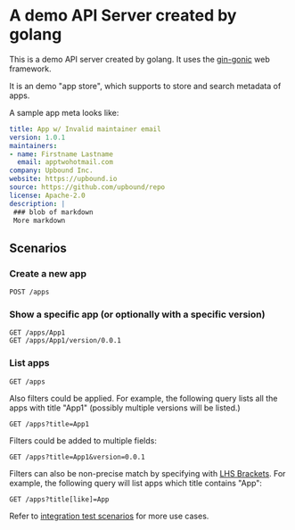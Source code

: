 # A demo API Server created by golang

This is a demo API server created by golang. It uses the [gin-gonic](https://github.com/gin-gonic/gin) web framework.

It is an demo "app store", which supports to store and search metadata of apps.

A sample app meta looks like:

```yaml
title: App w/ Invalid maintainer email
version: 1.0.1
maintainers:
- name: Firstname Lastname
  email: apptwohotmail.com
company: Upbound Inc.
website: https://upbound.io
source: https://github.com/upbound/repo
license: Apache-2.0
description: |
 ### blob of markdown
 More markdown
 ```


## Scenarios

### Create a new app

```
POST /apps
```

### Show a specific app (or optionally with a specific version)

```
GET /apps/App1
GET /apps/App1/version/0.0.1
```

### List apps

```
GET /apps
```

Also filters could be applied.
For example, the following query lists all the apps with title "App1" (possibly multiple versions will be listed.)
```
GET /apps?title=App1
```

Filters could be added to multiple fields:
```
GET /apps?title=App1&version=0.0.1
```

Filters can also be non-precise match by specifying with [LHS Brackets](https://christiangiacomi.com/posts/rest-design-principles/). For example, the following query will list apps which title contains "App":
```
GET /apps?title[like]=App
```

Refer to [integration test scenarios](src/api_integration_test.go) for more use cases.